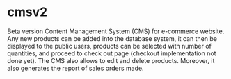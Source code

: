# cmsv2

Beta version Content Management System (CMS) for e-commerce website. Any new products can be added into the database system, it can then be displayed to the public users, products can be selected with number of quantities, and proceed to check out page (checkout implementation not done yet).
The CMS also allows to edit and delete products. Moreover, it also generates the report of sales orders made. 
